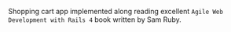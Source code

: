 Shopping cart app implemented along reading excellent `Agile Web Development with Rails 4` book written by Sam Ruby.

